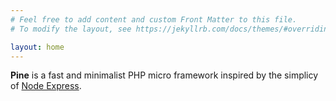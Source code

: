 ```yaml
---
# Feel free to add content and custom Front Matter to this file.
# To modify the layout, see https://jekyllrb.com/docs/themes/#overriding-theme-defaults

layout: home
---
```

**Pine** is a fast and minimalist PHP micro framework inspired by the simplicy of 
[Node Express](https://expressjs.com).


